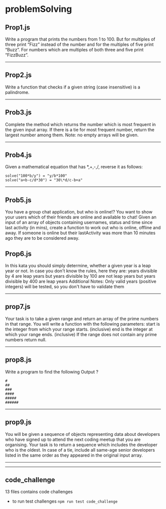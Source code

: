 # problemSolving

## Prop1.js

Write a program that prints the numbers from 1 to 100.
But for multiples of three print “Fizz” instead of the number and for the multiples of five print “Buzz”.
For numbers which are multiples of both three and five print “FizzBuzz”.

---

## Prop2.js

Write a function that checks if a given string (case insensitive) is a palindrome.

---

## Prob3.js

Complete the method which returns the number which is most frequent in the given input array. If there is a tie for most frequent number, return the largest number among them.
Note: no empty arrays will be given.

---

## Prob4.js

Given a mathematical equation that has *,+,-,/, reverse it as follows:
```
solve("100*b/y") = "y/b*100"
solve("a+b-c/d*30") = "30\*d/c-b+a" 
```


---

## Prob5.js

You have a group chat application, but who is online!?
You want to show your users which of their friends are online and available to chat!
Given an input of an array of objects containing usernames, status and time since last activity (in mins), create a function to work out who is online, offline and away.
If someone is online but their lastActivity was more than 10 minutes ago they are to be considered away.

## Prop6.js

In this kata you should simply determine, whether a given year is a leap year or not. In case you don't know the rules, here they are:
years divisible by 4 are leap years
but years divisible by 100 are not leap years
but years divisible by 400 are leap years
Additional Notes:
Only valid years (positive integers) will be tested, so you don't have to validate them

---

## prop7.js

Your task is to take a given range and return an array of the prime numbers in that range.
You will write a function with the following parameters:
start is the integer from which your range starts. (inclusive)
end is the integer at which your range ends. (inclusive)
If the range does not contain any prime numbers return null.

---

## prop8.js

Write a program to find the following Output ? 
```
#
##
###
####
#####
######
```

---

## prop9.js

You will be given a sequence of objects representing data about developers who have signed up to attend the next coding meetup that you are organising. Your task is to return a sequence which includes the developer who is the oldest. In case of a tie, include all same-age senior developers listed in the same order as they appeared in the original input array.

----
----
## code_challenge 
13 files contains code challenges 
* to run test challenges 
 ``` npm run test code_challenge ```
